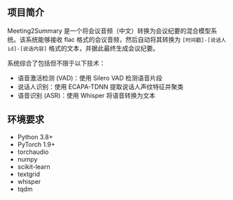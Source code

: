 ## 项目简介

Meeting2Summary 是一个将会议音频（中文）转换为会议纪要的混合模型系统。该系统能够接收 flac 格式的会议音频，然后自动将其转换为 `[时间戳]-[说话人id]-[说话内容]` 格式的文本，并据此最终生成会议纪要。

系统综合了包括但不限于以下技术：
- 语音激活检测 (VAD)：使用 Silero VAD 检测语音片段
- 说话人识别：使用 ECAPA-TDNN 提取说话人声纹特征并聚类
- 语音识别 (ASR)：使用 Whisper 将语音转换为文本

## 环境要求

- Python 3.8+
- PyTorch 1.9+
- torchaudio
- numpy
- scikit-learn
- textgrid
- whisper
- tqdm